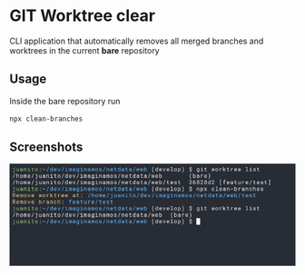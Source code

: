# GIT Worktree clear

CLI application that automatically removes all merged branches and worktrees in the current **bare** repository


## Usage

Inside the bare repository run

```bash
npx clean-branches
```

## Screenshots

![Screenshot](/screenshot.png)
